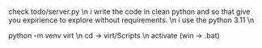 check todo/server.py \n
i write the code in clean python and so that give you expirience to explore without requirements. \n
i use the python 3.11 \n

python -m venv virt \n
cd -> virt/Scripts \n
activate (win -> .bat)
